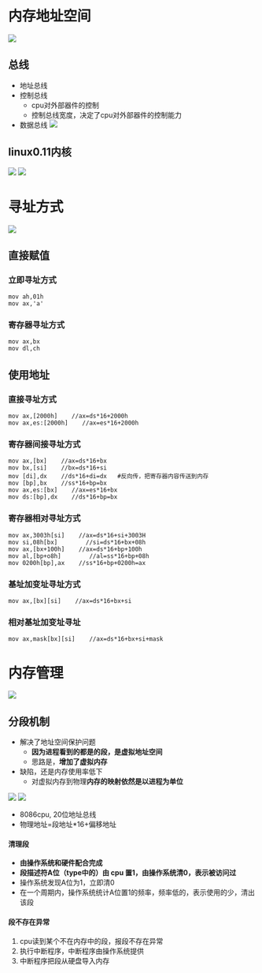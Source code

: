 # 内存地址空间
![](../photo/paste-7f983acdf40c4f89fb586142ceda59e14cf287db.jpg)

## 总线
- 地址总线
- 控制总线
	- cpu对外部器件的控制
	- 控制总线宽度，决定了cpu对外部器件的控制能力
- 数据总线
![](../photo/paste-6b063550ed535a4b0567d0e93d7228336171a004.jpg)

## linux0.11内核
![](../photo/paste-85e31d2ab3c5c2caa95ef626c4baaa8b467fb863.jpg)
![](../photo/paste-165e0ccff9fabb274bd59c0d5d7f8afd0ad4b330.jpg)
# 寻址方式
![](../photo/paste-4ec0269a66e0cf029d0a199cfb1d79b4e14e30c1.jpg)
## 直接赋值
### 立即寻址方式
	mov ah,01h 
	mov ax,'a'

### 寄存器寻址方式
	mov ax,bx
	mov dl,ch

## 使用地址
### 直接寻址方式
	mov ax,[2000h]    //ax=ds*16+2000h
	mov ax,es:[2000h]    //ax=es*16+2000h

### 寄存器间接寻址方式
	mov ax,[bx]    //ax=ds*16+bx
	mov bx,[si]    //bx=ds*16+si
	mov [di],dx    //ds*16+di=dx   #反向传，把寄存器内容传送到内存
	mov [bp],bx    //ss*16+bp=bx
	mov ax,es:[bx]    //ax=es*16+bx
	mov ds:[bp],dx    //ds*16+bp=bx

### 寄存器相对寻址方式
	mov ax,3003h[si]    //ax=ds*16+si+3003H
	mov si,08h[bx]        //si=ds*16+bx+08h
	mov ax,[bx+100h]    //ax=ds*16+bp+100h
	mov al,[bp+o8h]        //al=ss*16+bp+08h
	mov 0200h[bp],ax    //ss*16+bp+0200h=ax

### 基址加变址寻址方式
	mov ax,[bx][si]    //ax=ds*16+bx+si    

### 相对基址加变址寻址
	mov ax,mask[bx][si]    //ax=ds*16+bx+si+mask

# 内存管理
![](../photo/paste-bbf58c11da38b3b5f9d121f7105e963e1cc82574.jpg)

## 分段机制
- 解决了地址空间保护问题
    - **因为进程看到的都是的段，是虚拟地址空间**
    - 思路是，**增加了虚拟内存**
- 缺陷，还是内存使用率低下
    - 对虚拟内存到物理**内存的映射依然是以进程为单位**

![](../photo/paste-9dbe8f61d1175db06c49b81b67680a0d3aa6c53c.jpg)
![](../photo/paste-51fccced39ffd7899de2b5144ac032e7bd9ec4cf.jpg)
- 8086cpu, 20位地址总线
- 物理地址=段地址*16+偏移地址

#### 清理段
- **由操作系统和硬件配合完成**
- **段描述符A位（type中的）由 cpu 置1，由操作系统清0，表示被访问过**
- 操作系统发现A位为1，立即清0
- 在一个周期内，操作系统统计A位置1的频率，频率低的，表示使用的少，清出该段

#### 段不存在异常
1. cpu读到某个不在内存中的段，报段不存在异常
2. 执行中断程序，中断程序由操作系统提供
3. 中断程序把段从硬盘导入内存

